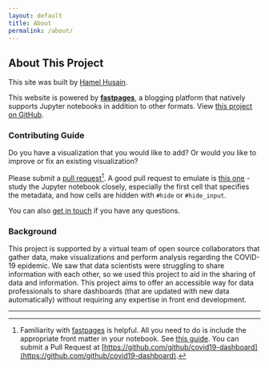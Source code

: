 ```yaml
---
layout: default
title: About
permalink: /about/
---
```


## About This Project

This site was built by [Hamel Husain](https://twitter.com/HamelHusain).  

This website is powered by **[fastpages](https://github.com/fastai/fastpages)**, a blogging platform that natively supports Jupyter notebooks in addition to other formats.  View [this project on GitHub](https://github.com/github/covid19-dashboard).

### Contributing Guide

Do you have a visualization that you would like to add?  Or would you like to improve or fix an existing visualization?  

Please submit a [pull request](https://github.com/github/covid19-dashboard)[^1].  A good pull request to emulate is [this one](https://github.com/github/covid19-dashboard/pull/33) - study the Jupyter notebook closely, especially the first cell that specifies the metadata, and how cells are hidden with `#hide` or `#hide_input`.  

You can also [get in touch](https://twitter.com/HamelHusain) if you have any questions.

### Background

This project is supported by a virtual team of open source collaborators that gather data, make visualizations and perform analysis regarding the COVID-19 epidemic. We saw that data scientists were struggling to share information with each other, so we used this project to aid in the sharing of data and information.  This project aims to offer an accessible way for data professionals to share dashboards (that are updated with new data automatically) without requiring any expertise in front end development.

---

[^1]: Familiarity with [fastpages](https://github.com/fastai/fastpages) is helpful.  All you need to do is include the appropriate front matter in your notebook.  See [this guide](https://github.com/fastai/fastpages#customizing-blog-posts-with-front-matter). You can submit a Pull Request at [https://github.com/github/covid19-dashboard](https://github.com/github/covid19-dashboard).


